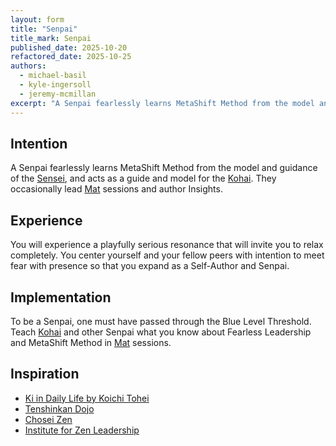 ```yaml
---
layout: form
title: "Senpai"
title_mark: Senpai
published_date: 2025-10-20
refactored_date: 2025-10-25
authors:
  - michael-basil
  - kyle-ingersoll
  - jeremy-mcmillan
excerpt: "A Senpai fearlessly learns MetaShift Method from the model and guidance of the Sensei, and acts as a guide and model for the Kohai."
---
```


## Intention

A Senpai fearlessly learns MetaShift Method from the model and guidance of the [Sensei](../sensei/), and acts as a guide and model for the [Kohai](../kohai/). They occasionally lead [Mat](../mat/) sessions and author Insights.

## Experience

You will experience a playfully serious resonance that will invite you to relax completely. You center yourself and your fellow peers with intention to meet fear with presence so that you expand as a Self-Author and Senpai.

## Implementation

To be a Senpai, one must have passed through the Blue Level Threshold. Teach [Kohai](../kohai/) and other Senpai what you know about Fearless Leadership and MetaShift Method in [Mat](../mat/) sessions.

## Inspiration

- [Ki in Daily Life by Koichi Tohei](https://www.amazon.com/Ki-Daily-Life-Koichi-Tohei/dp/4889960716)
- [Tenshinkan Dojo](https://japaneseculturecenter.com/classes/aikido)
- [Chosei Zen](https://www.choseizen.org/)
- [Institute for Zen Leadership](https://zenleader.global)
